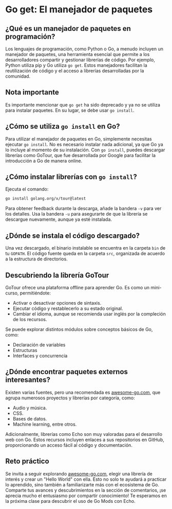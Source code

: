 # Go get: El manejador de paquetes

## ¿Qué es un manejador de paquetes en programación?

Los lenguajes de programación, como Python o Go, a menudo incluyen un manejador de paquetes, una herramienta esencial que permite a los desarrolladores compartir y gestionar librerías de código. Por ejemplo, Python utiliza pip y Go utiliza `go get`. Estos manejadores facilitan la reutilización de código y el acceso a librerías desarrolladas por la comunidad.

## Nota importante

Es importante mencionar que `go get` ha sido deprecado y ya no se utiliza para instalar paquetes. En su lugar, se debe usar `go install`.

## ¿Cómo se utiliza `go install` en Go?

Para utilizar el manejador de paquetes en Go, simplemente necesitas ejecutar `go install`. No es necesario instalar nada adicional, ya que Go ya lo incluye al momento de su instalación. Con `go install`, puedes descargar librerías como GoTour, que fue desarrollada por Google para facilitar la introducción a Go de manera online.

## ¿Cómo instalar librerías con `go install`?

Ejecuta el comando:

``` sh
go install golang.org/x/tour@latest
```

Para obtener feedback durante la descarga, añade la bandera `-v` para ver los detalles. Usa la bandera `-u` para asegurarte de que la librería se descargue nuevamente, aunque ya esté instalada.

## ¿Dónde se instala el código descargado?

Una vez descargado, el binario instalable se encuentra en la carpeta `bin` de tu `GOPATH`. El código fuente queda en la carpeta `src`, organizada de acuerdo a la estructura de directorios.

## Descubriendo la librería GoTour

GoTour ofrece una plataforma offline para aprender Go. Es como un mini-curso, permitiéndote:

- Activar o desactivar opciones de sintaxis.
- Ejecutar código y restablecerlo a su estado original.
- Cambiar el idioma, aunque se recomienda usar inglés por la compleción de los recursos.

Se puede explorar distintos módulos sobre conceptos básicos de Go, como:

- Declaración de variables
- Estructuras
- Interfaces y concurrencia

## ¿Dónde encontrar paquetes externos interesantes?

Existen varias fuentes, pero una recomendada es [awesome-go.com](https://awesome-go.com), que agrupa numerosos proyectos y librerías por categoría, como:

- Audio y música.
- CSS.
- Bases de datos.
- Machine learning, entre otros.

Adicionalmente, librerías como Echo son muy valoradas para el desarrollo web con Go. Estos recursos incluyen enlaces a sus repositorios en GitHub, proporcionando un acceso fácil al código y documentación.

## Reto práctico

Se invita a seguir explorando [awesome-go.com](https://awesome-go.com), elegir una librería de interés y crear un "Hello World" con ella. Esto no solo te ayudará a practicar lo aprendido, sino también a familiarizarte más con el ecosistema de Go. Comparte tus avances y descubrimientos en la sección de comentarios, ¡se aprecia mucho el entusiasmo por compartir conocimiento! Te esperamos en la próxima clase para descubrir el uso de Go Mods con Echo.
